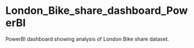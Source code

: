 # London_Bike_share_dashboard_PowerBI
PowerBI dashboard showing analysis of London Bike share dataset. 
